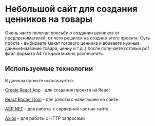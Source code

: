 # Небольшой сайт для создания ценников на товары

Очень часто получал просьбу о создании ценников от предпренимателей, от чего решился на создние этого проекта.
Суть проста - выбираете макет готового ценника и вбиваете нужные данные(название товара, ценну и т.д..) после получаете готовый pdf файл формата A4 готорый можно распечатать.

## Используемые технологии

В данном проекте используется:

[Create React App](https://github.com/facebook/create-react-app) - для создания проекта на React

[React Router Dom](https://github.com/remix-run/react-router) - для работы с навигацией на сайте

[ASP.NET](https://github.com/dotnet/aspnetcore) - для работы с серверной частью сайта

[Axios](https://github.com/axios/axios) - для работы с HTTP запросами

